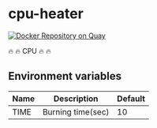 # cpu-heater

[![Docker Repository on Quay](https://quay.io/repository/unblee/cpu-heater/status "Docker Repository on Quay")](https://quay.io/repository/unblee/cpu-heater)

:fire: :fire: CPU :fire: :fire:

## Environment variables

|Name|Description|Default|
|-|-|-|
|TIME|Burning time(sec)|10|

